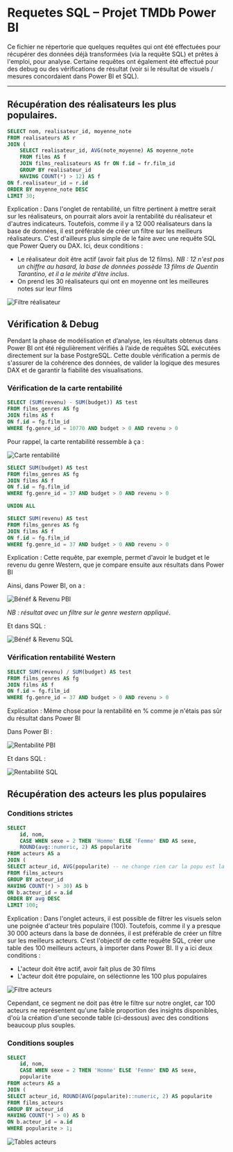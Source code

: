 # Requetes SQL – Projet TMDb Power BI

Ce fichier ne répertorie que quelques requêtes qui ont été effectuées pour récupérer des données déjà transformées (via la requête SQL) et prêtes à l'emploi, pour analyse. Certaine requêtes ont également été effectué pour des debug ou des vérifications de résultat (voir si le résultat de visuels / mesures concordaient dans Power BI et SQL).

---

## Récupération des réalisateurs les plus populaires. 

```SQL
SELECT nom, realisateur_id, moyenne_note 
FROM realisateurs AS r
JOIN (
	SELECT realisateur_id, AVG(note_moyenne) AS moyenne_note
	FROM films AS f
	JOIN films_realisateurs AS fr ON f.id = fr.film_id 
	GROUP BY realisateur_id
	HAVING COUNT(*) > 12) AS f
ON f.realisateur_id = r.id 
ORDER BY moyenne_note DESC
LIMIT 30;
```

Explication : Dans l'onglet de rentabilité, un filtre pertinent à mettre serait sur les réalisateurs, on pourrait alors avoir la rentabilité du réalisateur et d'autres indicateurs. Toutefois, comme il y a 12 000 réalisateurs dans la base de données, il est préférable de créer un filtre sur les meilleurs réalisateurs. C'est d'ailleurs plus simple de le faire avec une requête SQL que Power Query ou DAX. Ici, deux conditions : 
- Le réalisateur doit être actif (avoir fait plus de 12 films). *NB : 12 n'est pas un chiffre au hasard, la base de données possède 13 films de Quentin Tarantino, et il a le mérite d'être inclus*. 
- On prend les 30 réalisateurs qui ont en moyenne ont les meilleures notes sur leur films

![Filtre réalisateur](Captures/Divers/filtre_realisateurs.png)

## Vérification & Debug

Pendant la phase de modélisation et d’analyse, les résultats obtenus dans Power BI ont été régulièrement vérifiés à l’aide de requêtes SQL exécutées directement sur la base PostgreSQL. Cette double vérification a permis de s'assurer de la cohérence des données, de valider la logique des mesures DAX et de garantir la fiabilité des visualisations.

### Vérification de la carte rentabilité

```SQL
SELECT (SUM(revenu) - SUM(budget)) AS test
FROM films_genres AS fg
JOIN films AS f
ON f.id = fg.film_id 
WHERE fg.genre_id = 10770 AND budget > 0 AND revenu > 0
```

Pour rappel, la carte rentabilité ressemble à ça : 

![Carte rentabilité](Captures/Divers/exemple_carte_renta.png)

```SQL
SELECT SUM(budget) AS test
FROM films_genres AS fg
JOIN films AS f
ON f.id = fg.film_id 
WHERE fg.genre_id = 37 AND budget > 0 AND revenu > 0

UNION ALL 

SELECT SUM(revenu) AS test
FROM films_genres AS fg
JOIN films AS f
ON f.id = fg.film_id 
WHERE fg.genre_id = 37 AND budget > 0 AND revenu > 0
```

Explication : Cette requête, par exemple, permet d'avoir le budget et le revenu du genre Western, que je compare ensuite aux résultats dans Power BI 

Ainsi, dans Power BI, on a : 

![Bénéf & Revenu PBI](Captures/Divers/rentabilité_western.png)

*NB : résultat avec un filtre sur le genre western appliqué*.

Et dans SQL : 

![Bénéf & Revenu SQL](Captures/Divers/budget_et_revenu_western.png)

### Vérification rentabilité Western

```SQL
SELECT SUM(revenu) / SUM(budget) AS test
FROM films_genres AS fg
JOIN films AS f
ON f.id = fg.film_id 
WHERE fg.genre_id = 37 AND budget > 0 AND revenu > 0
```

Explication : Même chose pour la rentabilité en % comme je n'étais pas sûr du résultat dans Power BI 

Dans Power BI : 

![Rentabilité PBI](Captures/Divers/rentabilité_western_pourcentage.png)

Et dans SQL : 

![Rentabilité SQL](Captures/Divers/rentabilité_western_SQL.png)

## Récupération des acteurs les plus populaires

### Conditions strictes 

```SQL
SELECT 
	id, nom,
	CASE WHEN sexe = 2 THEN 'Homme' ELSE 'Femme' END AS sexe, 
	ROUND(avg::numeric, 2) AS popularite
FROM acteurs AS a
JOIN (
SELECT acteur_id, AVG(popularite) -- ne change rien car la popu est la même pour tte les lignes d'un acteurs ** 
FROM films_acteurs 
GROUP BY acteur_id
HAVING COUNT(*) > 30) AS b
ON b.acteur_id = a.id
ORDER BY avg DESC 
LIMIT 100; 
```

Explication : Dans l'onglet acteurs, il est possible de filtrer les visuels selon une poignée d'acteur très populaire (100). Toutefois, comme il y a presque 30 000 acteurs dans la base de données, il est préférable de créer un filtre sur les meilleurs acteurs. C'est l'objectif de cette requête SQL, créer une table des 100 meilleurs acteurs, à importer dans Power BI. Il y a ici deux conditions : 
- L'acteur doit être actif, avoir fait plus de 30 films
- L'acteur doit être populaire, on séléctionne les 100 plus populaires

![Filtre acteurs](Captures/Divers/filtre_acteurs.png)

Cependant, ce segment ne doit pas être le filtre sur notre onglet, car 100 acteurs ne représentent qu'une faible proportion des insights disponibles, d'où la création d'une seconde table (ci-dessous) avec des conditions beaucoup plus souples. 

### Conditions souples

```SQL
SELECT 
	id, nom,
	CASE WHEN sexe = 2 THEN 'Homme' ELSE 'Femme' END AS sexe, 
	popularite
FROM acteurs AS a
JOIN (
SELECT acteur_id, ROUND(AVG(popularite)::numeric, 2) AS popularite
FROM films_acteurs 
GROUP BY acteur_id
HAVING COUNT(*) > 0) AS b
ON b.acteur_id = a.id
WHERE popularite > 1; 
```

![Tables acteurs](Captures/Divers/acteurs_conditions_souples.png)

